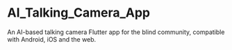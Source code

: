 # AI_Talking_Camera_App
An AI-based talking camera Flutter app for the blind community, compatible with Android, iOS and the web.
